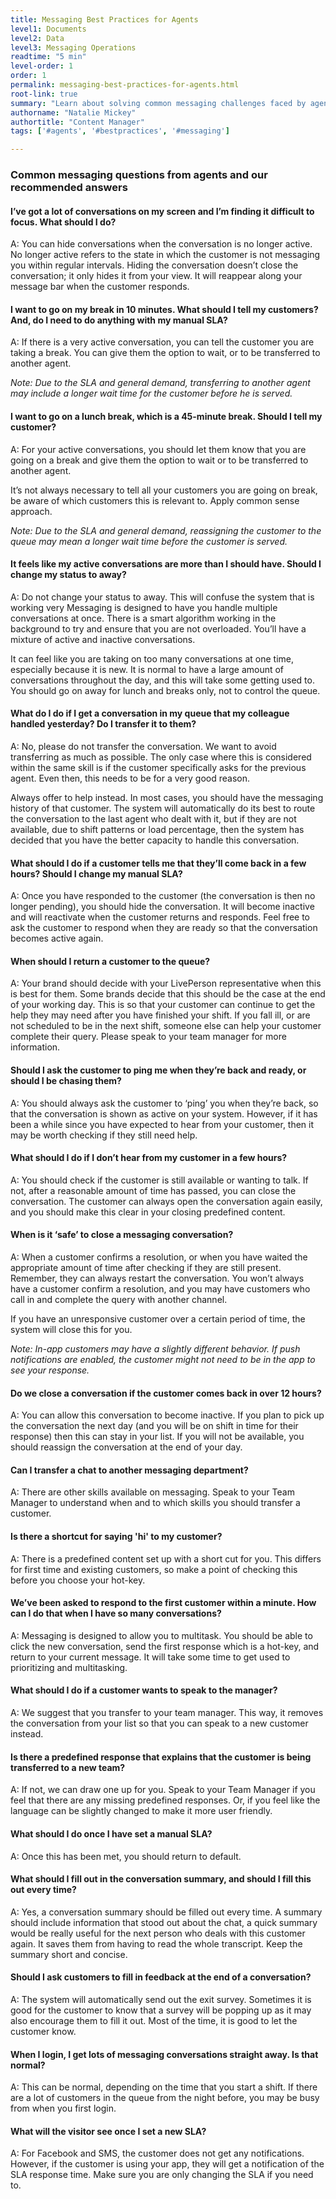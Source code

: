 ```yaml
---
title: Messaging Best Practices for Agents
level1: Documents
level2: Data
level3: Messaging Operations
readtime: "5 min"
level-order: 1
order: 1
permalink: messaging-best-practices-for-agents.html
root-link: true
summary: "Learn about solving common messaging challenges faced by agents, and follow the best practices to optimize the agents' efficiency."
authorname: "Natalie Mickey"
authortitle: "Content Manager"
tags: ['#agents', '#bestpractices', '#messaging']

---
```


### **Common messaging questions from agents and our recommended answers**

#### I’ve got a lot of conversations on my screen and I’m finding it difficult to focus. What should I do?
A: You can hide conversations when the conversation is no longer active. No longer active refers to the state in which the customer is not messaging you within regular intervals. Hiding the conversation doesn’t close the conversation; it only hides it from your view. It will reappear along your message bar when the customer responds.

#### I want to go on my break in 10 minutes. What should I tell my customers? And, do I need to do anything with my manual SLA?

A: If there is a very active conversation, you can tell the customer you are taking a break. You
can give them the option to wait, or to be transferred to another agent.

*Note: Due to the SLA and general demand, transferring to another agent may include a longer wait time for the customer before he is served.*

#### I want to go on a lunch break, which is a 45-minute break. Should I tell my customer?
A: For your active conversations, you should let them know that you are going on a break and give them the option to wait or to be transferred to another agent.

It’s not always necessary to tell all your customers you are going on break, be aware of which customers this is relevant to. Apply common sense approach.

*Note: Due to the SLA and general demand, reassigning the customer to the queue may mean a longer wait time before the customer is served.*

#### It feels like my active conversations are more than I should have. Should I change my status to away?

A: Do not change your status to away. This will confuse the system that is working very Messaging is designed to have you handle multiple conversations at once. There is a smart algorithm working in the background to try and ensure that you are not overloaded. You’ll have a mixture of active and inactive conversations.

It can feel like you are taking on too many conversations at one time, especially because it is new. It is normal to have a large amount of conversations throughout the day, and this will take some getting used to. You should go on away for lunch and breaks only, not to control the queue.

#### What do I do if I get a conversation in my queue that my colleague handled yesterday? Do I transfer it to them?

A: No, please do not transfer the conversation. We want to avoid transferring as much as
possible. The only case where this is considered within the same skill is if the customer specifically asks for the previous agent. Even then, this needs to be for a very good reason.

Always offer to help instead. In most cases, you should have the messaging history of that customer. The system will automatically do its best to route the conversation to the last agent who dealt with it, but if they are not available, due to shift patterns or load percentage, then the system has decided that you have the better capacity to handle this conversation.

#### What should I do if a customer tells me that they’ll come back in a few hours? Should I change my manual SLA?

A: Once you have responded to the customer (the conversation is then no longer pending), you should hide the conversation. It will become inactive and will reactivate when the customer returns and responds. Feel free to ask the customer to respond when they are ready so that the conversation becomes active again.

#### When should I return a customer to the queue?

A: Your brand should decide with your LivePerson representative when this is best for them. Some brands decide that this should be the case at the end of your working day. This is so that your customer can continue to get the help they may need after you have finished your shift. If you fall ill, or are not scheduled to be in the next shift, someone else can help your customer complete their query. Please speak to your team manager for more information.

#### Should I ask the customer to ping me when they’re back and ready, or should I be chasing them?

A: You should always ask the customer to ‘ping’ you when they’re back, so that the conversation is shown as active on your system. However, if it has been a while since you have expected to hear from your customer, then it may be worth checking if they still need help.

#### What should I do if I don’t hear from my customer in a few hours?

A: You should check if the customer is still available or wanting to talk. If not, after a reasonable amount of time has passed, you can close the conversation. The customer can always open the conversation again easily, and you should make this clear in your closing predefined content.

#### When is it ‘safe’ to close a messaging conversation?

A: When a customer confirms a resolution, or when you have waited the appropriate amount of time after checking if they are still present. Remember, they can always restart the conversation. You won’t always have a customer confirm a resolution, and you may have customers who call in and complete the query with another channel.

If you have an unresponsive customer over a certain period of time, the
system will close this for you.

*Note: In-app customers may have a slightly different behavior. If push notifications are enabled, the customer might not need to be in the app to see your response.*

#### Do we close a conversation if the customer comes back in over 12 hours?

A: You can allow this conversation to become inactive. If you plan to pick up the conversation the next day (and you will be on shift in time for their response) then this can stay in your list. If you will not be available, you should reassign the conversation at the end of your day.

#### Can I transfer a chat to another messaging department?

A: There are other skills available on messaging. Speak to your Team Manager to understand when and to which skills you should transfer a customer.

#### Is there a shortcut for saying 'hi' to my customer?

A: There is a predefined content set up with a short cut for you. This differs for first time and existing customers, so make a point of checking this before you choose your hot-key.

#### We’ve been asked to respond to the first customer within a minute. How can I do that when I have so many conversations?

A: Messaging is designed to allow you to multitask. You should be able to click the new conversation, send the first response which is a hot-key, and return to your current message. It will take some time to get used to prioritizing and multitasking.

#### What should I do if a customer wants to speak to the manager?

A: We suggest that you transfer to your team manager. This way, it removes the conversation from your list so that you can speak to a new customer instead.

#### Is there a predefined response that explains that the customer is being transferred to a new team?

A: If not, we can draw one up for you. Speak to your Team Manager if you feel that there are any missing predefined responses. Or, if you feel like the language can be slightly changed to make it more user friendly.

#### What should I do once I have set a manual SLA?

A: Once this has been met, you should return to default.

#### What should I fill out in the conversation summary, and should I fill this out every time?

A: Yes, a conversation summary should be filled out every time. A summary should include
information that stood out about the chat, a quick summary would be really useful for the next person who deals with this customer again. It saves them from having to read the whole transcript. Keep the summary short and concise.

#### Should I ask customers to fill in feedback at the end of a conversation?

A: The system will automatically send out the exit survey. Sometimes it is good for the customer to know that a survey will be popping up as it may also encourage them to fill
it out. Most of the time, it is good to let the customer know.

#### When I login, I get lots of messaging conversations straight away. Is that normal?

A: This can be normal, depending on the time that you start a shift. If there are a lot of customers in the queue from the night before, you may be busy from when you first login.

#### What will the visitor see once I set a new SLA?

A: For Facebook and SMS, the customer does not get any notifications. However, if the customer is using your app, they will get a notification of the SLA response time. Make sure you are only changing the SLA if you need to.
